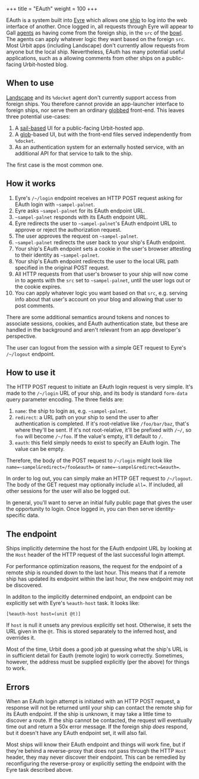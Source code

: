 +++
title = "EAuth"
weight = 100
+++

EAuth is a system built into [Eyre](/glossary/eyre) which allows one [ship](/glossary/ship) to log into the web interface of another. Once logged in, all requests through Eyre will appear to Gall [agents](/glossary/agent) as having come from the foreign ship, in the `src` of the [bowl](/glossary/bowl). The agents can apply whatever logic they want based on the foreign `src`. Most Urbit apps (including Landscape) don't currently allow requests from anyone but the local ship. Nevertheless, EAuth has many potential useful applications, such as a allowing comments from other ships on a public-facing Urbit-hosted blog.

## When to use

[Landscape](/glossary/landscape) and its `%docket` agent don't currently support access from foreign ships. You therefore cannot provide an app-launcher interface to foreign ships, nor serve them an ordinary [globbed](/glossary/glob) front-end. This leaves three potential use-cases:

1. A [sail-based](/glossary/sail) UI for a public-facing Urbit-hosted app.
2. A [glob](/glossary/glob)-based UI, but with the front-end files served independently from `%docket`.
3. As an authentication system for an externally hosted service, with an additional API for that service to talk to the ship.

 The first case is the most common one.

## How it works

1.  Eyre's `/~/login` endpoint receives an HTTP POST request asking for EAuth login with `~sampel-palnet`.
2.  Eyre asks `~sampel-palnet` for its EAuth endpoint URL.
3.  `~sampel-palnet` responds with its EAuth endpoint URL.
4.  Eyre redirects the user to `~sampel-palnet`'s EAuth endpoint URL to approve or reject the authorization request.
5.  The user approves the request on `~sampel-palnet`.
6.  `~sampel-palnet` redirects the user back to your ship's EAuth endpoint.
7.  Your ship's EAuth endpoint sets a cookie in the user's browser attesting to their identity as `~sampel-palnet`.
8.  Your ship's EAuth endpoint redirects the user to the local URL path specified in the original POST request.
9.  All HTTP requests from that user's browser to your ship will now come in to agents with the `src` set to `~sampel-palnet`, until the user logs out or the cookie expires.
10. You can apply whatever logic you want based on that `src`, e.g. serving info about that user's account on your blog and allowing that user to post comments.

There are some additional semantics around tokens and nonces to associate sessions, cookies, and EAuth authentication state, but these are handled in the background and aren't relevant from an app developer's perspective.

The user can logout from the session with a simple GET request to Eyre's `/~/logout` endpoint.

## How to use it

The HTTP POST request to initiate an EAuth login request is very simple. It's made to the `/~/login` URL of your ship, and its body is standard `form-data` query parameter encoding. The three fields are:

1. `name`: the ship to login as, e.g. `~sampel-palnet`.
2. `redirect`: a URL path on your ship to send the user to after authentication is completed. If it's root-relative like `/foo/bar/baz`, that's where they'll be sent. If it's not root-relative, it'll be prefixed with `/~/`, so `foo` will become `/~/foo`. If the value's empty, it'll default to `/`.
3. `eauth`: this field simply needs to exist to specify an EAuth login. The value can be empty.

Therefore, the body of the POST request to `/~/login` might look like `name=~sampel&redirect=/foo&eauth=` or `name=~sampel&redirect=&eauth=`.

In order to log out, you can simply make an HTTP GET request to `/~/logout`. The body of the GET request may optionally include `all=`. If included, all other sessions for the user will also be logged out.

In general, you'll want to serve an initial fully public page that gives the user the opportunity to login. Once logged in, you can then serve identity-specific data.

## The endpoint

Ships implicitly determine the host for the EAuth endpoint URL by looking at the `Host` header of the HTTP request of the last successful login attempt.

For performance optimization reasons, the request for the endpoint of a remote ship is rounded down to the last hour. This means that if a remote ship has updated its endpoint within the last hour, the new endpoint may not be discovered.

In additon to the implicitly determined endpoint, an endpoint can be explicitly set with Eyre's `%eauth-host` task. It looks like:

```hoon
[%eauth-host host=(unit @t)]
```

If `host` is null it unsets any previous explicitly set host. Otherwise, it sets the URL given in the `@t`. This is stored separately to the inferred host, and overrides it.

Most of the time, Urbit does a good job at guessing what the ship's URL is in sufficient detail for Eauth (remote login) to work correctly.  Sometimes, however, the address must be supplied explicitly (per the above) for things to work.


## Errors

When an EAuth login attempt is initiated with an HTTP POST request, a response will not be returned until your ship can contact the remote ship for its EAuth endpoint. If the ship is unknown, it may take a little time to discover a route. If the ship cannot be contacted, the request will eventually time out and return a 50x error message. If the foreign ship *does* respond, but it doesn't have any EAuth endpoint set, it will also fail.

Most ships will know their EAuth endpoint and things will work fine, but if they're behind a reverse-proxy that does not pass through the HTTP `Host` header, they may never discover their endpoint. This can be remedied by reconfiguring the reverse-proxy or explicitly setting the endpoint with the Eyre task described above.
